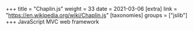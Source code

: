 +++
title = "Chaplin.js"
weight = 33
date = 2021-03-06
[extra]
link = "https://en.wikipedia.org/wiki/Chaplin.js"
[taxonomies]
groups = ["jslib"]
+++
JavaScript MVC web framework

